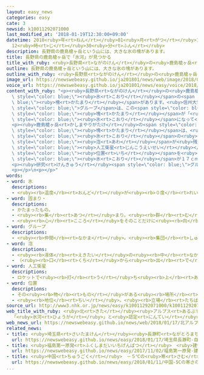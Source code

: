 ```yaml
---
layout: easy_news
categories: easy
cate: 3
newsid: k10011292071000
last_modified_at: '2018-01-19T12:30:00+09:00'
datetime: 2018<ruby>年<rt>ねん</rt></ruby>01<ruby>月<rt>がつ</rt></ruby>19<ruby>日<rt>にち</rt></ruby>
  12<ruby>時<rt>じ</rt></ruby>30<ruby>分<rt>ふん</rt></ruby>
description: 長野県の鹿島槍ヶ岳という山には、大きな氷の塊があります。
title: 長野県の鹿島槍ヶ岳で「氷河」が見つかる
title_with_ruby: <ruby>長野県<rt>ながのけん</rt></ruby>の<ruby>鹿島槍ヶ岳<rt>かしまやりがたけ</rt></ruby>で「<ruby>氷河<rt>ひょうが</rt></ruby>」が<ruby>見<rt>み</rt></ruby>つかる
outline: 長野県の鹿島槍ヶ岳という山には、大きな氷の塊があります。
outline_with_ruby: <ruby>長野県<rt>ながのけん</rt></ruby>の<ruby>鹿島槍ヶ岳<rt>かしまやりがたけ</rt></ruby>という<ruby>山<rt>やま</rt></ruby>には、<ruby>大<rt>おお</rt></ruby>きな<ruby>氷<rt>こおり</rt></ruby>の<ruby>塊<rt>かたまり</rt></ruby>があります。
image_url: https://newswebeasy.github.io/ja201801/news/web/image/2018/01/17/K10011292071_1801171511_1801171517_01_03.jpg
voice_url: https://newswebeasy.github.io/ja201801/news/easy/voice/2018/01/19/k10011292071000.mp3
content_with_ruby: "<p><ruby>長野県<rt>ながのけん</rt></ruby>の<ruby>鹿島槍ヶ岳<rt>かしまやりがたけ</rt></ruby>という<ruby>山<rt>やま</rt></ruby>には、<ruby>大<rt>おお</rt></ruby>きな<span\
  \ style=\"color: blue;\"><ruby>氷<rt>こおり</rt></ruby></span>の<span style=\"color:\
  \ blue;\"><ruby>塊<rt>かたまり</rt></ruby></span>があります。<ruby>信州大学<rt>しんしゅうだいがく</rt></ruby>の<ruby>研究<rt>けんきゅう</rt></ruby><span\
  \ style=\"color: blue;\">グループ</span>は、この<span style=\"color: blue;\"><ruby>氷<rt>こおり</rt></ruby></span>の<span\
  \ style=\"color: blue;\"><ruby>塊<rt>かたまり</rt></ruby></span>が「<ruby>氷河<rt>ひょうが</rt></ruby>」かもしれないと<ruby>考<rt>かんが</rt></ruby>えて、<ruby>調<rt>しら</rt></ruby>べました。<ruby>氷河<rt>ひょうが</rt></ruby>は、<ruby>雪<rt>ゆき</rt></ruby>が<span\
  \ style=\"color: blue;\"><ruby>氷<rt>こおり</rt></ruby></span>になって<ruby>少<rt>すこ</rt></ruby>しずつ<ruby>動<rt>うご</rt></ruby>いているもので、<ruby>日本<rt>にっぽん</rt></ruby>では<ruby>富山県<rt>とやまけん</rt></ruby>に３つあります。</p>\n\
  <p><ruby>鹿島槍ヶ岳<rt>かしまやりがたけ</rt></ruby>の<span style=\"color: blue;\"><ruby>氷<rt>こおり</rt></ruby></span>の<span\
  \ style=\"color: blue;\"><ruby>塊<rt>かたまり</rt></ruby></span>は、<ruby>長<rt>なが</rt></ruby>さが７００ｍ、<ruby>厚<rt>あつ</rt></ruby>さが４０ｍ<ruby>以上<rt>いじょう</rt></ruby>ありました。<span\
  \ style=\"color: blue;\"><ruby>氷<rt>こおり</rt></ruby></span>の<ruby>中<rt>なか</rt></ruby>には、<ruby>氷河<rt>ひょうが</rt></ruby>と<ruby>同<rt>おな</rt></ruby>じように<ruby>空気<rt>くうき</rt></ruby>の<span\
  \ style=\"color: blue;\"><ruby>泡<rt>あわ</rt></ruby></span>が<ruby>残<rt>のこ</rt></ruby>っていました。<span\
  \ style=\"color: blue;\"><ruby>人工衛星<rt>じんこうえいせい</rt></ruby></span>を<ruby>使<rt>つか</rt></ruby>って<span\
  \ style=\"color: blue;\"><ruby>位置<rt>いち</rt></ruby></span>を<ruby>知<rt>し</rt></ruby>らせるＧＰＳで<ruby>調<rt>しら</rt></ruby>べると、<ruby>２４日<rt>にじゅうよっか</rt></ruby>の<ruby>間<rt>あいだ</rt></ruby>に<span\
  \ style=\"color: blue;\"><ruby>氷<rt>こおり</rt></ruby></span>が１７ｃｍぐらい<ruby>動<rt>うご</rt></ruby>いたことがわかりました。</p>\n\
  <p><ruby>研究<rt>けんきゅう</rt></ruby><span style=\"color: blue;\">グループ</span>は、<ruby>長野県<rt>ながのけん</rt></ruby>でも<ruby>氷河<rt>ひょうが</rt></ruby>が<ruby>見<rt>み</rt></ruby>つかったと<ruby>言<rt>い</rt></ruby>っています。</p>\n\
  <p></p>\n<p></p>"
words:
- word: 氷
  descriptions:
  - <ruby><rb>温度</rb><rt>おんど</rt></ruby>が<ruby><rb>０度</rb><rt>れいど</rt></ruby>より<ruby><rb>低</rb><rt>ひく</rt></ruby>くなって、<ruby><rb>水</rb><rt>みず</rt></ruby>が<ruby><rb>固</rb><rt>かた</rt></ruby>まったもの。
- word: 固まり・
  descriptions:
  - かたまったもの。
  - <ruby><rb>集</rb><rt>あつ</rt></ruby>まり。<ruby><rb>群</rb><rt>む</rt></ruby>れ。
  - <ruby><rb>心</rb><rt>こころ</rt></ruby>をそのことだけに<ruby><rb>向</rb><rt>む</rt></ruby>ける。
- word: グループ
  descriptions:
  - <ruby><rb>仲間</rb><rt>なかま</rt></ruby>。<ruby><rb>集団</rb><rt>しゅうだん</rt></ruby>。
- word: 泡
  descriptions:
  - <ruby><rb>液体</rb><rt>えきたい</rt></ruby>の<ruby><rb>中</rb><rt>なか</rt></ruby>に<ruby><rb>空気</rb><rt>くうき</rt></ruby>が<ruby><rb>入</rb><rt>はい</rt></ruby>って、<ruby><rb>丸</rb><rt>まる</rt></ruby>くふくれた<ruby><rb>玉</rb><rt>たま</rt></ruby>。あぶく。
  - （<ruby><rb>口</rb><rt>くち</rt></ruby>から<ruby><rb>出</rb><rt>で</rt></ruby>る）つば。
- word: 人工衛星
  descriptions:
  - ロケットで<ruby><rb>打</rb><rt>う</rt></ruby>ち<ruby><rb>上</rb><rt>あ</rt></ruby>げ、<ruby><rb>地球</rb><rt>ちきゅう</rt></ruby>の<ruby><rb>周</rb><rt>まわ</rt></ruby>りを<ruby><rb>回</rb><rt>まわ</rt></ruby>るようにした、<ruby><rb>人間</rb><rt>にんげん</rt></ruby>の<ruby><rb>作</rb><rt>つく</rt></ruby>った<ruby><rb>衛星</rb><rt>えいせい</rt></ruby>。<ruby><rb>宇宙</rb><rt>うちゅう</rt></ruby>のようすや<ruby><rb>気象</rb><rt>きしょう</rt></ruby>などを<ruby><rb>調</rb><rt>しら</rt></ruby>べたり、<ruby><rb>通信</rb><rt>つうしん</rt></ruby>や<ruby><rb>放送</rb><rt>ほうそう</rt></ruby>などの<ruby><rb>電波</rb><rt>でんぱ</rt></ruby>の<ruby><rb>中継</rb><rt>ちゅうけい</rt></ruby>に<ruby><rb>役立</rb><rt>やくだ</rt></ruby>てたりする。
- word: 位置
  descriptions:
  - その<ruby><rb>物</rb><rt>もの</rt></ruby>がある<ruby><rb>場所</rb><rt>ばしょ</rt></ruby>。
  - <ruby><rb>地位</rb><rt>ちい</rt></ruby>。<ruby><rb>立場</rb><rt>たちば</rt></ruby>。
source_url: http://www3.nhk.or.jp/news/easy/k10011292071000/k10011292071000.html
web_title_with_ruby: <ruby>北<rt>きた</rt></ruby><ruby>アルプス<rt>あるぷす</rt></ruby><ruby>鹿島槍ヶ岳<rt>かしまやりがたけ</rt></ruby>の<ruby>氷体<rt>ひょうたい</rt></ruby>
  「<ruby>氷河<rt>ひょうが</rt></ruby>」と<ruby>認定<rt>にんてい</rt></ruby>
web_news_url: https://newswebeasy.github.io/news/web/2018/01/17/北アルプス鹿島槍ヶ岳の氷体-氷河と認定
related_news:
- title: <ruby>埼玉県<rt>さいたまけん</rt></ruby><ruby>長瀞町<rt>ながとろまち</rt></ruby>　<ruby>自然<rt>しぜん</rt></ruby>の<ruby>寒<rt>さむ</rt></ruby>さで<ruby>凍<rt>こお</rt></ruby>った<ruby>氷<rt>こおり</rt></ruby>ができる
  url: https://newswebeasy.github.io/news/easy/2018/01/17/埼玉県長瀞町-自然の寒さで凍った氷ができる
- title: <ruby>福島第一原発<rt>ふくしまだいいちげんぱつ</rt></ruby>　<ruby>建物<rt>たてもの</rt></ruby>の<ruby>周<rt>まわ</rt></ruby>りの<ruby>土<rt>つち</rt></ruby>の<ruby>中<rt>なか</rt></ruby>に<ruby>氷<rt>こおり</rt></ruby>の<ruby>壁<rt>かべ</rt></ruby>ができる
  url: https://newswebeasy.github.io/news/easy/2017/11/02/福島第一原発-建物の周りの土の中に氷の壁ができる
- title: <ruby>中国<rt>ちゅうごく</rt></ruby>　－５℃の<ruby>寒<rt>さむ</rt></ruby>さの<ruby>中<rt>なか</rt></ruby>で３４のカップルが<ruby>結婚<rt>けっこん</rt></ruby><ruby>式<rt>しき</rt></ruby>を<ruby>行<rt>おこな</rt></ruby>う
  url: https://newswebeasy.github.io/news/easy/2018/01/11/中国-5Cの寒さの中で34のカップルが結婚式を行う
...
```

